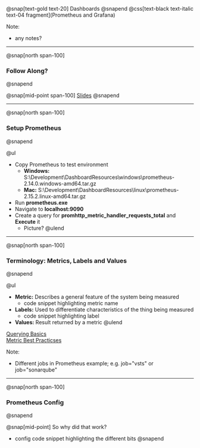 @snap[text-gold text-20]
Dashboards
@snapend
@css[text-black text-italic text-04 fragment](Prometheus and Grafana)

Note:   
- any notes?

---
@snap[north span-100]
### Follow Along?
@snapend

@snap[mid-point span-100]
[Slides](https://gitpitch.com/AdamSmith89/GrafanaPrometheus-Workshop#/)
@snapend

---
@snap[north span-100]
### Setup Prometheus
@snapend

@ul
- Copy Prometheus to test environment
  - **Windows:** S:\Development\DashboardResources\windows\prometheus-2.14.0.windows-amd64.tar.gz
  - **Mac:** S:\Development\DashboardResources\linux\prometheus-2.15.2.linux-amd64.tar.gz
- Run **prometheus.exe**
- Navigate to **localhost:9090**
- Create a query for **promhttp_metric_handler_requests_total** and **Execute** it
  - Picture?
@ulend

---
@snap[north span-100]
### Terminology: Metrics, Labels and Values
@snapend

@ul
- **Metric:** Describes a general feature of the system being measured
  - code snippet highlighting metric name
- **Labels:** Used to differentiate characteristics of the thing being measured
  - code snippet highlighting label
- **Values:** Result returned by a metric
@ulend

[Querying Basics](https://prometheus.io/docs/prometheus/latest/querying/basics/)
<br>
[Metric Best Practicses](https://prometheus.io/docs/practices/naming/)

Note:
- Different jobs in Prometheus example; e.g. job="vsts" or job="sonarqube"
---
@snap[north span-100]
### Prometheus Config
@snapend

@snap[mid-point]
So why did that work?

- config code snippet highlighting the different bits
@snapend

<!-- @snap[west fragment]
@fa[play fa-4x]
@snapend -->
